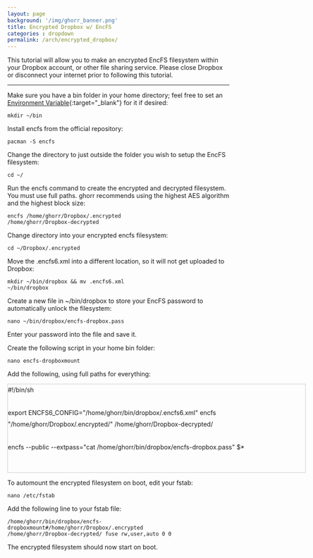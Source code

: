 ```yaml
---
layout: page
background: '/img/ghorr_banner.png'
title: Encrypted Dropbox w/ EncFS
categories : dropdown
permalink: /arch/encrypted_dropbox/
---
```


This tutorial will allow you to make an encrypted EncFS filesystem within your Dropbox account, or other file sharing service.  Please close Dropbox or disconnect your internet prior to following this tutorial.

____________________________________

Make sure you have a bin folder in your home directory; feel free to set an [Environment Variable](/arch/env_variables){:target="_blank"} for it if desired:

<code>mkdir ~/bin</code>

Install encfs from the official repository:

<code>pacman -S encfs</code>

Change the directory to just outside the folder you wish to setup the EncFS filesystem:

<code>cd ~/</code>

Run the encfs command to create the encrypted and decrypted filesystem.  You must use full paths.  ghorr recommends using the highest AES algorithm and the highest block size:

<code>encfs /home/ghorr/Dropbox/.encrypted /home/ghorr/Dropbox-decrypted</code>

Change directory into your encrypted encfs filesystem:

<code>cd ~/Dropbox/.encrypted</code>

Move the .encfs6.xml into a different location, so it will not get uploaded to Dropbox:

<code>mkdir ~/bin/dropbox && mv .encfs6.xml ~/bin/dropbox</code>

Create a new file in ~/bin/dropbox to store your EncFS password to automatically unlock the filesystem:

<code>nano ~/bin/dropbox/encfs-dropbox.pass</code>

Enter your password into the file and save it.

Create the following script in your home bin folder:

<code>nano encfs-dropboxmount</code>

Add the following, using full paths for everything:

<div style="height: 200px; width: 675px; border: 1px solid #cccccc; font-style: normal; font-variant: normal; font-weight: normal; line-height: 26px; font-size-adjust: none; font-stretch: normal; overflow: auto;">
<div class="sites-codeblock sites-codesnippet-block">
#!/bin/sh<br>
<br>
export ENCFS6_CONFIG="/home/ghorr/bin/dropbox/.encfs6.xml"  encfs  "/home/ghorr/Dropbox/.encrypted/" /home/ghorr/Dropbox-decrypted/<br>
<br>
encfs --public --extpass="cat /home/ghorr/bin/dropbox/encfs-dropbox.pass" $*
</div>
</div>

To automount the encrypted filesystem on boot, edit your fstab:

<code>nano /etc/fstab</code>

Add the following line to your fstab file:

<code>/home/ghorr/bin/dropbox/encfs-dropboxmount#/home/ghorr/Dropbox/.encrypted /home/ghorr/Dropbox-decrypted/ fuse rw,user,auto 0 0</code>

The encrypted filesystem should now start on boot.
